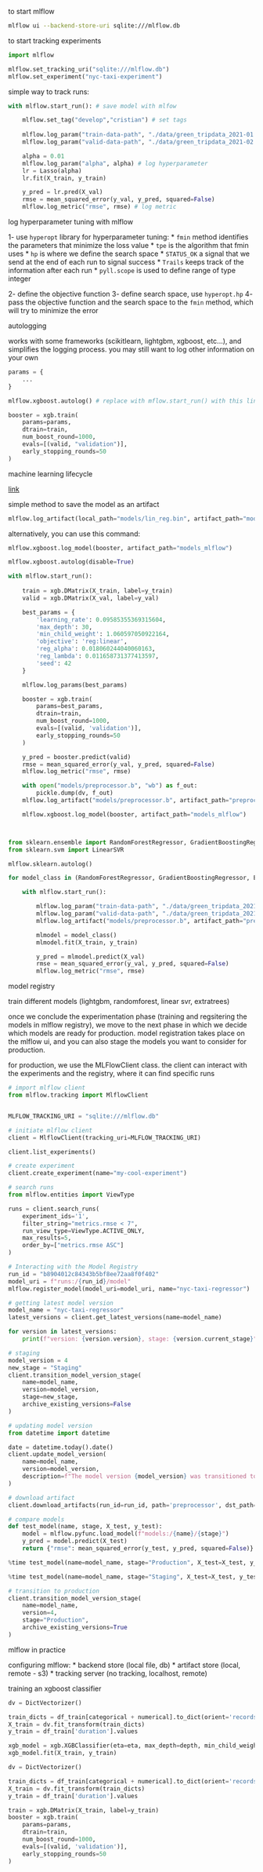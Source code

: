to start mlflow

```bash
mlflow ui --backend-store-uri sqlite:///mlflow.db
```

to start tracking experiments

```python
import mlflow

mlflow.set_tracking_uri("sqlite:///mlflow.db")
mlflow.set_experiment("nyc-taxi-experiment")
```

simple way to track runs:

```python
with mlflow.start_run(): # save model with mlfow

    mlflow.set_tag("develop","cristian") # set tags
    
    mlflow.log_param("train-data-path", "./data/green_tripdata_2021-01.csv") # logs relevant information, such as training data
    mlflow.log_param("valid-data-path", "./data/green_tripdata_2021-02.csv") 

    alpha = 0.01
    mlflow.log_param("alpha", alpha) # log hyperparameter
    lr = Lasso(alpha)
    lr.fit(X_train, y_train)

    y_pred = lr.pred(X_val)
    rmse = mean_squared_error(y_val, y_pred, squared=False)
    mlflow.log_metric("rmse", rmse) # log metric
```

log hyperparameter tuning with mlflow

1- use `hyperopt` library for hyperparameter tuning:
    * `fmin` method identifies the parameters that minimize the loss value
    * `tpe` is the algorithm that fmin uses 
    * `hp` is where we define the search space
    * `STATUS_OK` a signal that we send at the end of each run to signal success
    * `Trails` keeps track of the information after each run
    * `pyll.scope` is used to define range of type integer

2- define the objective function
3- define search space, use `hyperopt.hp`
4- pass the objective function and the search space to the `fmin` method, which will try to minimize the error

autologging

works with some frameworks (scikitlearn, lightgbm, xgboost, etc...), and simplifies the logging process. you may still want to log other information on your own

```python
params = {
    ...
}

mlflow.xgboost.autolog() # replace with mflow.start_run() with this line

booster = xgb.train(
    params=params,
    dtrain=train,
    num_boost_round=1000,
    evals=[(valid, "validation")],
    early_stopping_rounds=50
)

```

machine learning lifecycle

[link](https://neptune.ai/blog/ml-experiment-tracking)

simple method to save the model as an artifact

```python
mlflow.log_artifact(local_path="models/lin_reg.bin", artifact_path="models_pickle/")
```

alternatively, you can use this command:

```python
mlflow.xgboost.log_model(booster, artifact_path="models_mlflow")
```

```python
mlflow.xgboost.autolog(disable=True)

with mlflow.start_run():
    
    train = xgb.DMatrix(X_train, label=y_train)
    valid = xgb.DMatrix(X_val, label=y_val)

    best_params = {
        'learning_rate': 0.09585355369315604,
        'max_depth': 30,
        'min_child_weight': 1.060597050922164,
        'objective': 'reg:linear',
        'reg_alpha': 0.018060244040060163,
        'reg_lambda': 0.011658731377413597,
        'seed': 42
    }

    mlflow.log_params(best_params)

    booster = xgb.train(
        params=best_params,
        dtrain=train,
        num_boost_round=1000,
        evals=[(valid, 'validation')],
        early_stopping_rounds=50
    )

    y_pred = booster.predict(valid)
    rmse = mean_squared_error(y_val, y_pred, squared=False)
    mlflow.log_metric("rmse", rmse)

    with open("models/preprocessor.b", "wb") as f_out:
        pickle.dump(dv, f_out)
    mlflow.log_artifact("models/preprocessor.b", artifact_path="preprocessor")

    mlflow.xgboost.log_model(booster, artifact_path="models_mlflow")



from sklearn.ensemble import RandomForestRegressor, GradientBoostingRegressor, ExtraTreesRegressor
from sklearn.svm import LinearSVR

mlflow.sklearn.autolog()

for model_class in (RandomForestRegressor, GradientBoostingRegressor, ExtraTreesRegressor, LinearSVR):

    with mlflow.start_run():

        mlflow.log_param("train-data-path", "./data/green_tripdata_2021-01.csv")
        mlflow.log_param("valid-data-path", "./data/green_tripdata_2021-02.csv")
        mlflow.log_artifact("models/preprocessor.b", artifact_path="preprocessor")

        mlmodel = model_class()
        mlmodel.fit(X_train, y_train)

        y_pred = mlmodel.predict(X_val)
        rmse = mean_squared_error(y_val, y_pred, squared=False)
        mlflow.log_metric("rmse", rmse)
```

model registry

train different models (lightgbm, randomforest, linear svr, extratrees)

once we conclude the experimentation phase (training and regsitering the models in mlflow registry), we move to the next phase in which we decide which models are ready for production. model registration takes place on the mlflow ui, and you can also stage the models you want to consider for production. 

for production, we use the MLFlowClient class. the client can interact with the experiments and the registry, where it can find specific runs

```python
# import mlflow client
from mlflow.tracking import MlflowClient


MLFLOW_TRACKING_URI = "sqlite:///mlflow.db"

# initiate mlflow client
client = MlflowClient(tracking_uri=MLFLOW_TRACKING_URI)

client.list_experiments()

# create experiment
client.create_experiment(name="my-cool-experiment")

# search runs
from mlflow.entities import ViewType

runs = client.search_runs(
    experiment_ids='1',
    filter_string="metrics.rmse < 7",
    run_view_type=ViewType.ACTIVE_ONLY,
    max_results=5,
    order_by=["metrics.rmse ASC"]
)

# Interacting with the Model Registry
run_id = "b8904012c84343b5bf8ee72aa8f0f402"
model_uri = f"runs:/{run_id}/model"
mlflow.register_model(model_uri=model_uri, name="nyc-taxi-regressor")

# getting latest model version
model_name = "nyc-taxi-regressor"
latest_versions = client.get_latest_versions(name=model_name)

for version in latest_versions:
    print(f"version: {version.version}, stage: {version.current_stage}")

# staging
model_version = 4
new_stage = "Staging"
client.transition_model_version_stage(
    name=model_name,
    version=model_version,
    stage=new_stage,
    archive_existing_versions=False
)

# updating model version
from datetime import datetime

date = datetime.today().date()
client.update_model_version(
    name=model_name,
    version=model_version,
    description=f"The model version {model_version} was transitioned to {new_stage} on {date}"
)

# download artifact
client.download_artifacts(run_id=run_id, path='preprocessor', dst_path='.')

# compare models
def test_model(name, stage, X_test, y_test):
    model = mlflow.pyfunc.load_model(f"models:/{name}/{stage}")
    y_pred = model.predict(X_test)
    return {"rmse": mean_squared_error(y_test, y_pred, squared=False)}

%time test_model(name=model_name, stage="Production", X_test=X_test, y_test=y_test)

%time test_model(name=model_name, stage="Staging", X_test=X_test, y_test=y_test)

# transition to production
client.transition_model_version_stage(
    name=model_name,
    version=4,
    stage="Production",
    archive_existing_versions=True
)
```


mlflow in practice 

configuring mlflow:
    * backend store (local file, db)
    * artifact store (local, remote - s3)
    * tracking server (no tracking, localhost, remote)



training an xgboost classifier

```python
dv = DictVectorizer()

train_dicts = df_train[categorical + numerical].to_dict(orient='records')
X_train = dv.fit_transform(train_dicts)
y_train = df_train['duration'].values

xgb_model = xgb.XGBClassifier(eta=eta, max_depth=depth, min_child_weight=child_weight, objective='binary:logistic', eval_metric='auc', random_state=42)        
xgb_model.fit(X_train, y_train)
```

```python
dv = DictVectorizer()

train_dicts = df_train[categorical + numerical].to_dict(orient='records')
X_train = dv.fit_transform(train_dicts)
y_train = df_train['duration'].values

train = xgb.DMatrix(X_train, label=y_train)
booster = xgb.train(
    params=params,
    dtrain=train,
    num_boost_round=1000,
    evals=[(valid, 'validation')],
    early_stopping_rounds=50
)
```